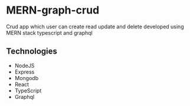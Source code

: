 # MERN-graph-crud
Crud app which user can create read update and delete developed using MERN stack typescript and graphql
## Technologies
* NodeJS
* Express
* Mongodb
* React
* TypeScript
* Graphql
